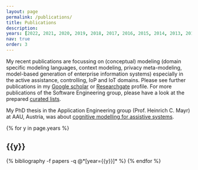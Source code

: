```yaml
---
layout: page
permalink: /publications/
title: Publications
description: 
years: [2022, 2021, 2020, 2019, 2018, 2017, 2016, 2015, 2014, 2013, 2012]
nav: true
order: 3
---
```


My recent publications are focussing on (conceptual) modeling (domain specific modeling languages, context modeling, 
privacy meta-modeling, model-based generation of enterprise information systems) especially in the active assistance, 
controlling, IoP and IoT domains. Please see further publications in my 
[Google scholar](https://scholar.google.com/citations?user=9f-nXdcAAAAJ&hl=de) or 
[Researchgate](https://www.researchgate.net/profile/Judith_Michael) profile. 
For more publications of the Software Engineering group, please have a look at the prepared 
[curated lists](http://www.se-rwth.de/topics/).

My PhD thesis in the Application Engineering group (Prof. Heinrich C. Mayr) at AAU, Austria, was about
[cognitive modelling for assistive systems](http://netlibrary.aau.at/obvuklhs/content/titleinfo/2410412).

<div class="publications">

{% for y in page.years %}
  <h2 class="year">{{y}}</h2>
  {% bibliography -f papers -q @*[year={{y}}]* %}
{% endfor %}

</div>

